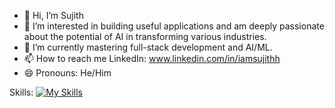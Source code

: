 - 👋 Hi, I’m Sujith
- 📌 I’m interested in building useful applications and am deeply passionate about the potential of AI in transforming various industries.
- 🌱 I’m currently mastering full-stack development and AI/ML.  
- 📫 How to reach me LinkedIn: www.linkedin.com/in/iamsujithh
- 😄 Pronouns: He/Him

Skills:
[![My Skills](https://skillicons.dev/icons?i=html,css,js,react,typescript)](https://skillicons.dev)
<!---
lambdaYouth/lambdaYouth is a ✨ special ✨ repository because its `README.md` (this file) appears on your GitHub profile.
You can click the Preview link to take a look at your changes.
--->
